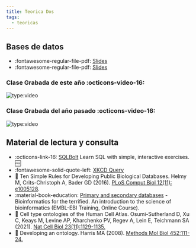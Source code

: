 ```yaml
---
title: Teorica Dos
tags: 
  - teoricas
---
```


## Bases de datos

 * :fontawesome-regular-file-pdf: [Slides](basesDeDatos2023.pdf) 
 * :fontawesome-regular-file-pdf: [Slides](ontologias2023.pdf) 

### Clase Grabada de este año :octicons-video-16:
 ![type:video](https://www.youtube.com/embed/VNxXEKWkUKE)

### Clase Grabada del año pasado :octicons-video-16:
 ![type:video](https://www.youtube.com/embed/1cJ5C75S08A)

## Material de lectura y consulta

  * :octicons-link-16: [SQLBolt](https://sqlbolt.com/) Learn SQL with simple, interactive exercises. :free: 
  * :fontawesome-solid-quote-left: [XKCD Query](https://xkcd.com/1409/)
  * :paperclip: Ten Simple Rules for Developing Public Biological Databases. Helmy M, Crits-Christoph A, Bader GD (2016). [PLoS Comput Biol 12(11): e1005128](https://doi.org/10.1371/journal.pcbi.1005128). 
  * :material-book-education: [Primary and secondary databases](https://www.ebi.ac.uk/training/online/courses/bioinformatics-terrified/what-makes-a-good-bioinformatics-database/primary-and-secondary-databases/) - Bioinformatics for the terrified. An introduction to the science of bioinformatics (EMBL-EBI Training, Online Course).
  * :paperclip: Cell type ontologies of the Human Cell Atlas. Osumi-Sutherland D, Xu C, Keays M, Levine AP, Kharchenko PV, Regev A, Lein E, Teichmann SA (2021). [Nat Cell Biol 23(11):1129-1135.](https://doi.org/10.1038/s41556-021-00787-7)
  * :paperclip: Developing an ontology. Harris MA (2008). [Methods Mol Biol 452:111-24.](https://doi.org/10.1007/978-1-60327-159-2_5)
